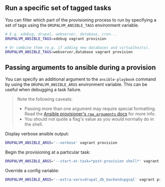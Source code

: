 ## Run a specific set of tagged tasks

You can filter which part of the provisioning process to run by specifying a set of tags using the `DRUPALVM_ANSIBLE_TAGS` environment variable.

```sh
# E.g. xdebug, drupal, webserver, database, cron...
DRUPALVM_ANSIBLE_TAGS=xdebug vagrant provision

# Or combine them (e.g. if adding new databases and virtualhosts).
DRUPALVM_ANSIBLE_TAGS=webserver,database vagrant provision
```

## Passing arguments to ansible during a provision

You can specify an additional argument to the `ansible-playbook` command by using the `DRUPALVM_ANSIBLE_ARGS` environment variable. This can be useful when debugging a task failure.

> Note the following caveats:
>
>   - Passing more than one argument may require special formatting. Read the [Ansible provisioner's `raw_arguments` docs](https://www.vagrantup.com/docs/provisioning/ansible_common.html#raw_arguments) for more info.
>   - You should not quote a flag's value as you would normally do in the shell.

Display verbose ansible output:

```sh
DRUPALVM_ANSIBLE_ARGS='--verbose' vagrant provision
```

Begin the provisioning at a particular task:

```sh
DRUPALVM_ANSIBLE_ARGS='--start-at-task=*post-provision shell*' vagrant provision
```

Override a config variable:

```sh
DRUPALVM_ANSIBLE_ARGS='--extra-vars=drupal_db_backend=pgsql' vagrant provision
```
